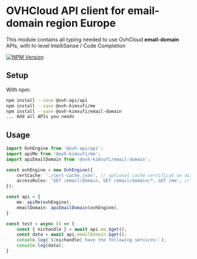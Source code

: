 # OVHCloud API client for **email-domain** region Europe

This module contains all typing needed to use OvhCloud **email-domain** APIs, with hi-level IntelliSense / Code Completion

[![NPM Version](https://img.shields.io/npm/v/@ovh-kimsufi/email-domain.svg?style=flat)](https://www.npmjs.org/package/@ovh-kimsufi/email-domain)

## Setup

With npm:

```bash
npm install --save @ovh-api/api
npm install --save @ovh-kimsufi/me
npm install --save @ovh-kimsufi/email-domain
... Add all APIs you needs
```

## Usage

```typescript
import OvhEngine from '@ovh-api/api';
import apiMe from '@ovh-kimsufi/me';
import apiEmailDomain from '@ovh-kimsufi/email-domain';

const ovhEngine = new OvhEngine({ 
    certCache: './cert-cache.json', // optional cache certificat on disk.
    accessRules: 'GET /email/domain, GET /email/domain/*, GET /me', // optional limit the requested privileges.
});

const api = {
    me: apiMe(ovhEngine),
    emailDomain: apiEmailDomain(ovhEngine),
}

const test = async () => {
    const { nichandle } = await api.me.$get();
    const data = await api.emailDomain.$get();
    console.log(`${nichandle} have the following services:`);
    console.log(data);
}
```
